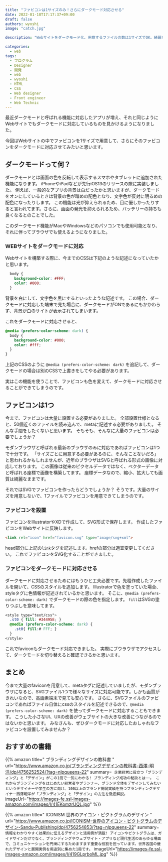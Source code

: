 ```yaml
---
title: "ファビコンは1サイズのみ！さらにダークモード対応させる"
date: 2022-01-18T17:17:37+09:00
draft: false
authors: wyoshi
image: "catch.jpg"

description: "Webサイトをダークモード化、用意するファイルの数は1サイズでOK。綺麗なファビコン表示と、ファビコンをダークモード化する方法を詳しく説明します。"

categories:
  - web
tags:
  - プログラム
  - Designer
  - 開発
  - web
  - wyoshi
  - HTML
  - CSS
  - Web designer
  - Front engineer
  - Web Technic
---
```


最近ダークモードと呼ばれる機能に対応したアプリが増え、それと同じようにWebサイトでもダークモードに対応しているものを見かけるようになりました。

今回はWebサイトの中でファビコンを1サイズで用意して、さらにそのファビコンをダークモードに対応させてみたいと思います。

## ダークモードって何？
ダークモードとは画面の色を反転して表示するスマホやタブレットに追加された機能になります。
iPhoneやiPadなどが先行iOS13のリリースの際に実装しました。
例えば、一般的なアプリの背景は白だったかと思いますが、ダークモードをオンにしているときは背景の色が暗めの配色となり、文字色が反対に明るめの配色になったりします。
この機能は光が抑えられるため、目に優しかったりすると言われてます。さらに、画面の発光を抑えられるため、バッテリーの持ちも良くなるとのことでした。

このダークモード機能がMacやWindowsなどのパソコンでも使用可能となり、それに伴ってブラウザでも使えるようになりました。

### WEBサイトをダークモードに対応
Webサイトを構築する際に、今までのCSSは下記のような記述になっていたかと思います。
```css
  body {
    background-color: #FFF;
    color: #000;
  }
```
背景を白にして、文字色を黒にするといったような記述です。
この場合、ダークモードに対応した端末で見た場合に、ダークモードがONであるにもかかわらず、背景が白のサイトが表示されてしまいます。

これをダークモードに対応させると、
```css
@media (prefers-color-scheme: dark) {
  body {
    background-color: #000;
    color: #fff;
  }
}
```
上記のCSSのように ```@media (prefers-color-scheme: dark)``` を追記して、ダークモードの場合は別のCSSで上書きをしてやる必要があります。

実はこの機能を使うことで、ファビコンも色を変えて、ダークモードに対応させることができてしまうのです。

## ファビコンは1つ
今まで、ファビコンは大量に設置する必要がありました。
全部設置仕様となると、50個近くのファイルを読み込んで、metaに記述する必要がありました。
そんな手間をしたくないと思います。
そもそも、そんなに大量のファビコンは必要でしょうか？

モダンブラウザと呼ばれる最新のブラウザのみに対応であればファビコンは1つで十分です。
「サイズごとに用意する必要があるのに、そんなことないだろ」と思われるかもしれませんが、近年のブラウザはSVGと呼ばれる形式の画像に対応しております。
この画像は従来のピクセルデータではなく、ベクターデータと呼ばれる座標で画像を構築してます。
座標データなので、縮小、拡大しても画質は綺麗なままです。

それではSVGでファビコンを作ったらどうでしょうか？
そうです。大量のサイズを用意しないで、1ファイルでファビコンを用意できてしまうのです。

### ファビコンを設置
ファビコンをIllustratorやXDで作成して、SVG形式で保存します。
作成したファビコンをWebサイトに反映します。

```html
<link rel="icon" href="favicon.svg" type="image/svg+xml">
```

head部分に上記の```link```タグを記述します。hrefの部分は適宜変更してください。
これでファビコンをSVG化することができました。

### ファビコンをダークモードに対応させる
ダークモードに対応させるためにはもうひと工夫必要です。先程作成したファイルを開いて、CSSのスタイルを追加します。
Illustratorで色を塗っていた場合、styleタグに色情報が記述されているかと思います。
そこに、```@media (prefers-color-scheme: dark)``` でダークモードの際の色を指定します。
```fill```はSVGの塗りつぶしを意味してます。

```css
<style type="text/css">
  .st0 { fill: #34495E; }
  @media (prefers-color-scheme: dark) {
    .st0{ fill:# FFF; }
  }
</style>
```

これでfaviconもダークモード対応できました。
実際にブウラウザでアクセスして、ダークモードを切り替えると確認できるかと思います。

## まとめ
今まで大量のfaviconを用意して、metaタグに記述していましたが、モダンブラウザになると、SVGファイル1つで様々なサイズに対応可能です。しかも画質がきれいなので、高画素端末で見ても安心です。
さらに、SVGファイルのファビコンであればファイル自体にcssのスタイルを記述できるので、```@media (prefers-color-scheme: dark)``` を使ってダークモードに対応することもできます。
こうした小さなUI、UXの改善がウェブサイトの大きな改善につながるのではないかと思います。
みなさんも、ぜひダークモードに対応したおしゃれなファビコンを設置してみませんか？

## おすすめの書籍
{{% amazon title=" ブランディングデザインの教科書 " url="https://www.amazon.co.jp/ブランディングデザインの教科書-西澤-明洋/dp/4756252524/?tag=nlpqueens-22" summary=` 企業経営に役立つ「ブランディング」と「デザイン」がこの1冊で一気にわかる!
ブランディング成功の秘訣とは──。
これからブランディングをはじめたい経営者やプランナー、ブランド全体をデザインしてみたいというデザイナーや学生の方に向け、100以上のブランド開発実績を持つブランディングデザイナー西澤明洋が「ブランディング」と「デザイン」の方法を徹底解説。` imageUrl="https://images-fe.ssl-images-amazon.com/images/I/41EKomzrUQL.jpg" %}}

{{% amazon title=" ICONISM 世界のアイコン・ピクトグラムのデザイン " url="https://www.amazon.co.jp/ICONISM-世界のアイコン・ピクトグラムのデザイン-Sandu-Publishing/dp/4756254853/?tag=nlpqueens-22" summary=` 情報をわかりやすく効果的に伝えるデザインと活用例が満載! アイコンやピクトグラムは、ガイドサインだけでなく、ブランディングやウェブサイト・アプリなど現代生活のあらゆる場面で、コミュニケーションを円滑にするためますます重要な役割を担っています。世界各国の優れたデザインと展開実例を用途別に集めた1冊です。` imageUrl="https://images-fe.ssl-images-amazon.com/images/I/419GLprboML.jpg" %}}
